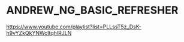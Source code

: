 # ANDREW_NG_BASIC_REFRESHER
https://www.youtube.com/playlist?list=PLLssT5z_DsK-h9vYZkQkYNWcItqhlRJLN
